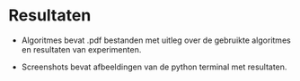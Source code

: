# Resultaten

* Algoritmes bevat .pdf bestanden met uitleg over de gebruikte algoritmes en resultaten van experimenten.

* Screenshots bevat afbeeldingen van de python terminal met resultaten.

